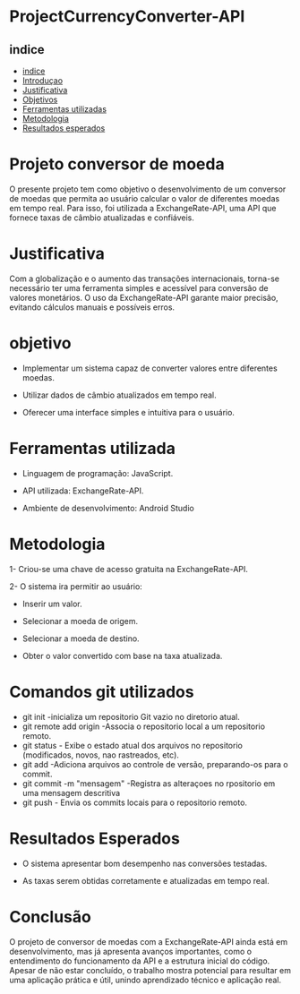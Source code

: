 # ProjectCurrencyConverter-API

## indice
* [indice](#indice)
* [Introduçao](#introduçao)
* [Justificativa](#justificativa)
* [Objetivos](#objetivos)
* [Ferramentas utilizadas](#eferramentas-utilizadas)
* [Metodologia](#metodologias)
* [Resultados esperados](#resultados-esperados)
# Projeto conversor de moeda 
O presente projeto tem como objetivo o desenvolvimento de um conversor de moedas que permita ao usuário calcular o valor de diferentes moedas em tempo real. Para isso, foi utilizada a ExchangeRate-API, uma API que fornece taxas de câmbio atualizadas e confiáveis.

# Justificativa
Com a globalização e o aumento das transações internacionais, torna-se necessário ter uma ferramenta simples e acessível para conversão de valores monetários. O uso da ExchangeRate-API garante maior precisão, evitando cálculos manuais e possíveis erros.

# objetivo
- Implementar um sistema capaz de converter valores entre diferentes moedas.

- Utilizar dados de câmbio atualizados em tempo real.

- Oferecer uma interface simples e intuitiva para o usuário.
# Ferramentas utilizada
* Linguagem de programação: JavaScript.

* API utilizada: ExchangeRate-API.

* Ambiente de desenvolvimento: Android Studio
# Metodologia

1- Criou-se uma chave de acesso gratuita na ExchangeRate-API.

2- O sistema ira permitir ao usuário:

- Inserir um valor.

- Selecionar a moeda de origem.

- Selecionar a moeda de destino.

- Obter o valor convertido com base na taxa atualizada.
# Comandos git utilizados
* git init -inicializa um repositorio Git vazio no diretorio atual.
* git remote add origin -Associa o repositorio local a um  repositorio remoto.
* git status - Exibe o estado atual dos arquivos no repositorio (modificados, novos, nao rastreados, etc).
* git add -Adiciona arquivos ao controle de versão, preparando-os para o commit.
* git commit -m "mensagem" -Registra as alteraçoes no rpositorio em uma mensagem descritiva
* git push - Envia os commits locais para o repositorio remoto.
# Resultados Esperados

- O sistema apresentar bom desempenho nas conversões testadas.

- As taxas serem obtidas corretamente e atualizadas em tempo real.

# Conclusão

O projeto de conversor de moedas com a ExchangeRate-API ainda está em desenvolvimento, mas já apresenta avanços importantes, como o entendimento do funcionamento da API e a estrutura inicial do código. Apesar de não estar concluído, o trabalho mostra potencial para resultar em uma aplicação prática e útil, unindo aprendizado técnico e aplicação real.

